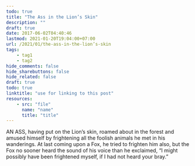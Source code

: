 ```yaml
---
todo: true
title: "The Ass in the Lion’s Skin"
description: ""
draft: true
date: 2017-06-02T04:40:46
lastmod: 2021-01-20T19:04:00+07:00
url: /2021/01/the-ass-in-the-lion’s-skin
tags:
    - tag1
    - tag2
hide_comments: false
hide_sharebuttons: false
hide_related: false
draft: true
todo: true
linktitle: "use for linking to this post"
resources:
    - src: "file"
      name: "name"
      title: "title"
---
```


AN ASS, having put on the Lion’s skin, roamed about in the forest and amused himself by frightening all the foolish animals he met in his wanderings. At last coming upon a Fox, he tried to frighten him also, but the Fox no sooner heard the sound of his voice than he exclaimed, “I might possibly have been frightened myself, if I had not heard your bray.”
